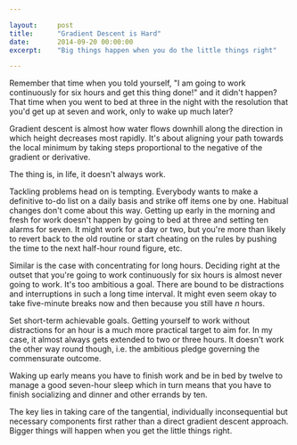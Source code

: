 ```yaml
---

layout:     post
title:      "Gradient Descent is Hard"
date:       2014-09-20 00:00:00
excerpt:    "Big things happen when you do the little things right"

---
```


Remember that time when you told yourself, "I am going to work continuously for six hours and get this thing done!" and it didn't happen? That time when you went to bed at three in the night with the resolution that you'd get up at seven and work, only to wake up much later?
 
Gradient descent is almost how water flows downhill along the direction in which height decreases most rapidly. It's about aligning your path towards the local minimum by taking steps proportional to the negative of the gradient or derivative.
 
The thing is, in life, it doesn't always work.
 
Tackling problems head on is tempting. Everybody wants to make a definitive to-do list on a daily basis and strike off items one by one. Habitual changes don't come about this way. Getting up early in the morning and fresh for work doesn't happen by going to bed at three and setting ten alarms for seven. It might work for a day or two, but you're more than likely to revert back to the old routine or start cheating on the rules by pushing the time to the next half-hour round figure, etc.
 
Similar is the case with concentrating for long hours. Deciding right at the outset that you're going to work continuously for six hours is almost never going to work. It's too ambitious a goal. There are bound to be distractions and interruptions in such a long time interval. It might even seem okay to take five-minute breaks now and then because you still have *n* hours.
 
Set short-term achievable goals. Getting yourself to work without distractions for an hour is a much more practical target to aim for. In my case, it almost always gets extended to two or three hours. It doesn't work the other way round though, i.e. the ambitious pledge governing the commensurate outcome.
 
Waking up early means you have to finish work and be in bed by twelve to manage a good seven-hour sleep which in turn means that you have to finish socializing and dinner and other errands by ten.
 
The key lies in taking care of the tangential, individually inconsequential but necessary components first rather than a direct gradient descent approach. Bigger things will happen when you get the little things right.